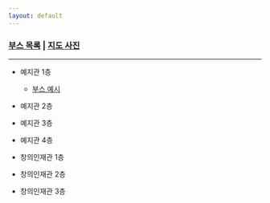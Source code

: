 ```yaml
---
layout: default
---
```


### [부스 목록](index) | [지도 사진](mapImages)
---

- 예지관 1층
    * [부스 예시](./booth/boothExample)

- 예지관 2층
- 예지관 3층
- 예지관 4층
- 창의인재관 1층
- 창의인재관 2층
- 창의인재관 3층